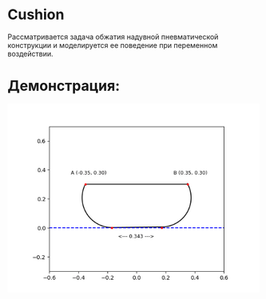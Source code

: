 # Cushion

Рассматривается задача обжатия надувной пневматической конструкции и моделируется ее поведение при переменном воздействии.

# Демонстрация:

![Alt Text](https://github.com/De-Par/Cushion/blob/main/animation.gif)
